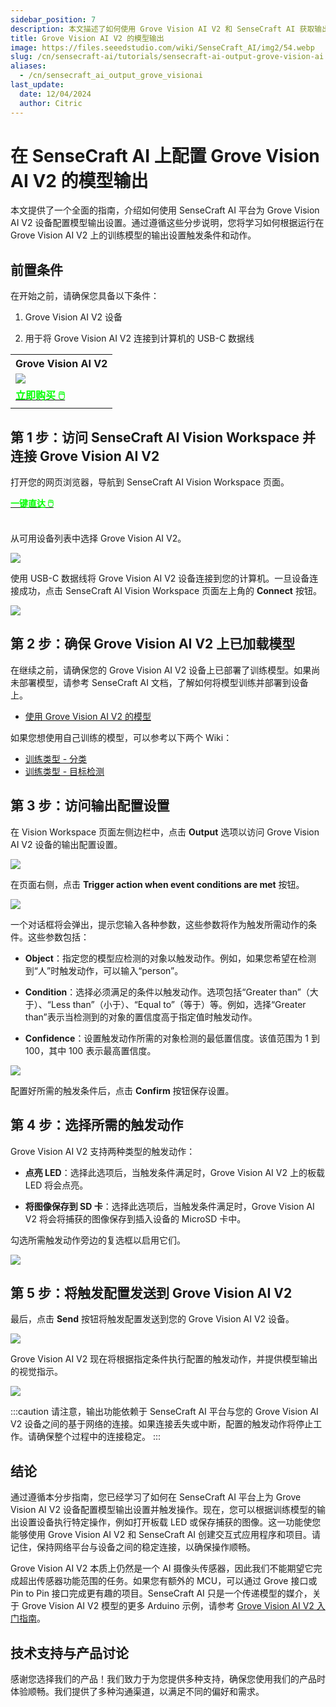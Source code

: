 ```yaml
---
sidebar_position: 7
description: 本文描述了如何使用 Grove Vision AI V2 和 SenseCraft AI 获取输出。
title: Grove Vision AI V2 的模型输出
image: https://files.seeedstudio.com/wiki/SenseCraft_AI/img2/54.webp
slug: /cn/sensecraft-ai/tutorials/sensecraft-ai-output-grove-vision-ai
aliases:
  - /cn/sensecraft_ai_output_grove_visionai
last_update:
  date: 12/04/2024
  author: Citric
---
```


# 在 SenseCraft AI 上配置 Grove Vision AI V2 的模型输出

本文提供了一个全面的指南，介绍如何使用 SenseCraft AI 平台为 Grove Vision AI V2 设备配置模型输出设置。通过遵循这些分步说明，您将学习如何根据运行在 Grove Vision AI V2 上的训练模型的输出设置触发条件和动作。

## 前置条件

在开始之前，请确保您具备以下条件：

1. Grove Vision AI V2 设备

2. 用于将 Grove Vision AI V2 连接到计算机的 USB-C 数据线

<div class="table-center">
	<table align="center">
		<tr>
			<th>Grove Vision AI V2</th>
		</tr>
		<tr>
			<td><div style={{textAlign:'center'}}><img src="https://files.seeedstudio.com/wiki/visionai-v2-ha/43.jpg" style={{width:250, height:'auto'}}/></div></td>
		</tr>
		<tr>
			<td><div class="get_one_now_container" style={{textAlign: 'center'}}>
				<a class="get_one_now_item" href="https://www.seeedstudio.com/Grove-Vision-AI-Module-V2-p-5851.html" target="_blank">
				<strong><span><font color={'FFFFFF'} size={"4"}> 立即购买 🖱️</font></span></strong>
				</a>
			</div></td>
		</tr>
	</table>
</div>

## 第 1 步：访问 SenseCraft AI Vision Workspace 并连接 Grove Vision AI V2

打开您的网页浏览器，导航到 SenseCraft AI Vision Workspace 页面。

<div class="get_one_now_container" style={{textAlign: 'center'}}>
    <a class="get_one_now_item" href="https://sensecraft.seeed.cc/ai/#/device/local?time=1733300644024" target="_blank" rel="noopener noreferrer">
            <strong><span><font color={'FFFFFF'} size={"4"}>一键直达 🖱️</font></span></strong>
    </a>
</div><br />

从可用设备列表中选择 Grove Vision AI V2。

<div style={{textAlign:'center'}}><img src="https://files.seeedstudio.com/wiki/SenseCraft_AI/img2/49.png" style={{width:1000, height:'auto'}}/></div>

使用 USB-C 数据线将 Grove Vision AI V2 设备连接到您的计算机。一旦设备连接成功，点击 SenseCraft AI Vision Workspace 页面左上角的 **Connect** 按钮。

<div style={{textAlign:'center'}}><img src="https://files.seeedstudio.com/wiki/SenseCraft_AI/img2/44.png" style={{width:800, height:'auto'}}/></div>

## 第 2 步：确保 Grove Vision AI V2 上已加载模型

在继续之前，请确保您的 Grove Vision AI V2 设备上已部署了训练模型。如果尚未部署模型，请参考 SenseCraft AI 文档，了解如何将模型训练并部署到设备上。

- [使用 Grove Vision AI V2 的模型](https://wiki.seeedstudio.com/cn/sensecraft_ai_pretrained_models_for_grove_visionai_v2/)

如果您想使用自己训练的模型，可以参考以下两个 Wiki：

- [训练类型 - 分类](https://wiki.seeedstudio.com/cn/sensecraft_ai_training_classification/)
- [训练类型 - 目标检测](https://wiki.seeedstudio.com/cn/sensecraft_ai_training_object_detection/)

## 第 3 步：访问输出配置设置

在 Vision Workspace 页面左侧边栏中，点击 **Output** 选项以访问 Grove Vision AI V2 设备的输出配置设置。

<div style={{textAlign:'center'}}><img src="https://files.seeedstudio.com/wiki/SenseCraft_AI/img2/50.png" style={{width:1000, height:'auto'}}/></div>

在页面右侧，点击 **Trigger action when event conditions are met** 按钮。

<div style={{textAlign:'center'}}><img src="https://files.seeedstudio.com/wiki/SenseCraft_AI/img2/46.png" style={{width:800, height:'auto'}}/></div>

一个对话框将会弹出，提示您输入各种参数，这些参数将作为触发所需动作的条件。这些参数包括：

   - **Object**：指定您的模型应检测的对象以触发动作。例如，如果您希望在检测到“人”时触发动作，可以输入“person”。

   - **Condition**：选择必须满足的条件以触发动作。选项包括“Greater than”（大于）、“Less than”（小于）、“Equal to”（等于）等。例如，选择“Greater than”表示当检测到的对象的置信度高于指定值时触发动作。

   - **Confidence**：设置触发动作所需的对象检测的最低置信度。该值范围为 1 到 100，其中 100 表示最高置信度。

<div style={{textAlign:'center'}}><img src="https://files.seeedstudio.com/wiki/SenseCraft_AI/img2/51.png" style={{width:600, height:'auto'}}/></div>

配置好所需的触发条件后，点击 **Confirm** 按钮保存设置。

## 第 4 步：选择所需的触发动作

Grove Vision AI V2 支持两种类型的触发动作：

  - **点亮 LED**：选择此选项后，当触发条件满足时，Grove Vision AI V2 上的板载 LED 将会点亮。

  - **将图像保存到 SD 卡**：选择此选项后，当触发条件满足时，Grove Vision AI V2 将会将捕获的图像保存到插入设备的 MicroSD 卡中。

勾选所需触发动作旁边的复选框以启用它们。

<div style={{textAlign:'center'}}><img src="https://files.seeedstudio.com/wiki/SenseCraft_AI/img2/52.png" style={{width:1000, height:'auto'}}/></div>

## 第 5 步：将触发配置发送到 Grove Vision AI V2

最后，点击 **Send** 按钮将触发配置发送到您的 Grove Vision AI V2 设备。

<div style={{textAlign:'center'}}><img src="https://files.seeedstudio.com/wiki/SenseCraft_AI/img2/53.png" style={{width:1000, height:'auto'}}/></div>

Grove Vision AI V2 现在将根据指定条件执行配置的触发动作，并提供模型输出的视觉指示。

<div style={{textAlign:'center'}}><img src="https://files.seeedstudio.com/wiki/SenseCraft_AI/img2/54.jpg" style={{width:400, height:'auto'}}/></div>

:::caution
请注意，输出功能依赖于 SenseCraft AI 平台与您的 Grove Vision AI V2 设备之间的基于网络的连接。如果连接丢失或中断，配置的触发动作将停止工作。请确保整个过程中的连接稳定。
:::

## 结论

通过遵循本分步指南，您已经学习了如何在 SenseCraft AI 平台上为 Grove Vision AI V2 设备配置模型输出设置并触发操作。现在，您可以根据训练模型的输出设置设备执行特定操作，例如打开板载 LED 或保存捕获的图像。这一功能使您能够使用 Grove Vision AI V2 和 SenseCraft AI 创建交互式应用程序和项目。请记住，保持网络平台与设备之间的稳定连接，以确保操作顺畅。

Grove Vision AI V2 本质上仍然是一个 AI 摄像头传感器，因此我们不能期望它完成超出传感器功能范围的任务。如果您有额外的 MCU，可以通过 Grove 接口或 Pin to Pin 接口完成更有趣的项目。SenseCraft AI 只是一个传递模型的媒介，关于 Grove Vision AI V2 模型的更多 Arduino 示例，请参考 [Grove Vision AI V2 入门指南](https://wiki.seeedstudio.com/cn/grove_vision_ai_v2_software_support/)。

## 技术支持与产品讨论

感谢您选择我们的产品！我们致力于为您提供多种支持，确保您使用我们的产品时体验顺畅。我们提供了多种沟通渠道，以满足不同的偏好和需求。

<div class="button_tech_support_container">
<a href="https://discord.com/invite/QqMgVwHT3X" class="button_tech_support_sensecap"></a>
<a href="https://support.sensecapmx.com/portal/en/home" class="button_tech_support_sensecap3"></a>
</div>

<div class="button_tech_support_container">
<a href="mailto:support@sensecapmx.com" class="button_tech_support_sensecap2"></a>
<a href="https://github.com/Seeed-Studio/wiki-documents/discussions/69" class="button_discussion"></a>
</div>